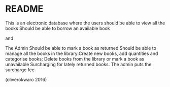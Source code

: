 # README
This is an electronic database where the users
should be able to view all the books
Should be able to borrow an available book

and 

The Admin
Should be able to mark a book as returned
Should be able to manage all the books in the library:Create new books, add quantities and categorise books;
Delete books from the library or mark a book as unavailable
Surcharging for lately returned books. The admin puts the surcharge fee


(oliverokwaro 2016)
